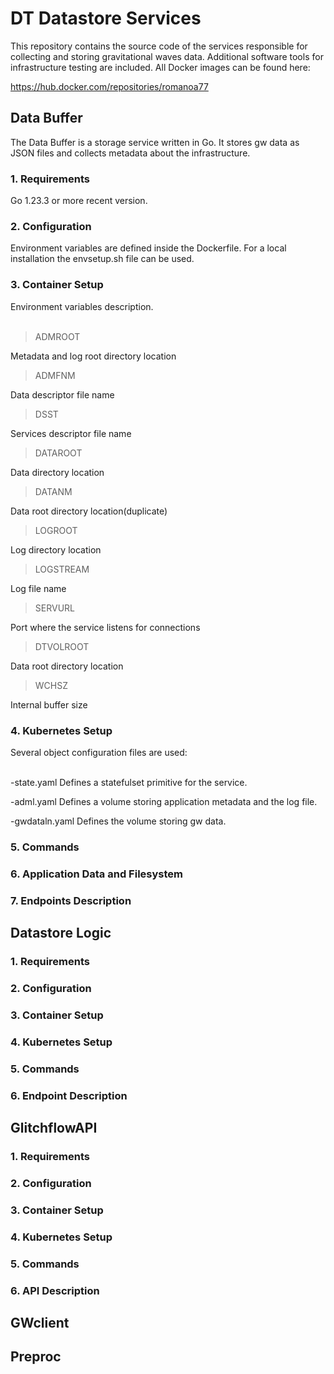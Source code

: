 
# DT Datastore Services

This repository contains the source code of the services responsible for collecting and storing gravitational waves data.
Additional software tools for infrastructure testing are included. All Docker images can be found here:

https://hub.docker.com/repositories/romanoa77

## Data Buffer

The Data Buffer is a storage service written in Go. It stores gw data as JSON files and collects metadata about the infrastructure.

### 1. Requirements
Go 1.23.3 or more recent version.
### 2. Configuration
Environment variables are defined inside the Dockerfile. For a local installation the envsetup.sh file can be used.

### 3. Container Setup
Environment variables description. <br><br>


> ADMROOT

Metadata and log root directory location

>ADMFNM

 Data descriptor file name

>DSST

Services descriptor file name

>DATAROOT

Data directory location

>DATANM

Data root directory location(duplicate)

>LOGROOT

Log directory location

>LOGSTREAM

Log file name

>SERVURL

Port where the service listens for connections

>DTVOLROOT

Data root directory location

>WCHSZ

Internal buffer size

### 4. Kubernetes Setup

Several object configuration files are used: <br><br>

-state.yaml
Defines a statefulset primitive for the service.

-adml.yaml
Defines a volume storing application metadata and the log file.

-gwdataln.yaml
Defines the volume storing gw data.

### 5. Commands
### 6. Application Data and Filesystem
### 7. Endpoints Description
   
## Datastore Logic

### 1. Requirements
### 2. Configuration
### 3. Container Setup
### 4. Kubernetes Setup
### 5. Commands
### 6. Endpoint Description

## GlitchflowAPI

### 1. Requirements
### 2. Configuration
### 3. Container Setup
### 4. Kubernetes Setup
### 5. Commands
### 6. API Description

## GWclient

## Preproc
